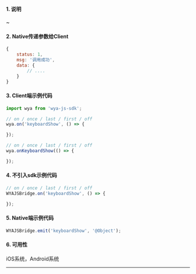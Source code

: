 #### 1. 说明

~

#### 2. Native传递参数给Client

```javascript
{
	status: 1,
	msg: '调用成功',
	data: {
		// ....
	}
}
```

#### 3. Client端示例代码

```javascript
import wya from 'wya-js-sdk';

// on / once / last / first / off
wya.on('keyboardShow', () => {

});

// on / once / last / first / off
wya.onKeyboardShow(() => {

});
```

#### 4. 不引入sdk示例代码

```javascript
// on / once / last / first / off
WYAJSBridge.on('keyboardShow', () => {

});
```

#### 5. Native端示例代码

```javascript
WYAJSBridge.emit('keyboardShow', '@Object');
```

#### 6. 可用性

iOS系统，Android系统

---------

